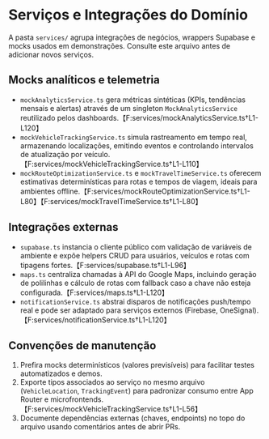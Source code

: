 # Serviços e Integrações do Domínio

A pasta `services/` agrupa integrações de negócios, wrappers Supabase e mocks usados em demonstrações. Consulte este arquivo antes de adicionar novos serviços.

## Mocks analíticos e telemetria
- `mockAnalyticsService.ts` gera métricas sintéticas (KPIs, tendências mensais e alertas) através de um singleton `MockAnalyticsService` reutilizado pelos dashboards.【F:services/mockAnalyticsService.ts†L1-L120】
- `mockVehicleTrackingService.ts` simula rastreamento em tempo real, armazenando localizações, emitindo eventos e controlando intervalos de atualização por veículo.【F:services/mockVehicleTrackingService.ts†L1-L110】
- `mockRouteOptimizationService.ts` e `mockTravelTimeService.ts` oferecem estimativas determinísticas para rotas e tempos de viagem, ideais para ambientes offline.【F:services/mockRouteOptimizationService.ts†L1-L80】【F:services/mockTravelTimeService.ts†L1-L80】

## Integrações externas
- `supabase.ts` instancia o cliente público com validação de variáveis de ambiente e expõe helpers CRUD para usuários, veículos e rotas com tipagens fortes.【F:services/supabase.ts†L1-L96】
- `maps.ts` centraliza chamadas à API do Google Maps, incluindo geração de polilinhas e cálculo de rotas com fallback caso a chave não esteja configurada.【F:services/maps.ts†L1-L120】
- `notificationService.ts` abstrai disparos de notificações push/tempo real e pode ser adaptado para serviços externos (Firebase, OneSignal).【F:services/notificationService.ts†L1-L120】

## Convenções de manutenção
1. Prefira mocks determinísticos (valores previsíveis) para facilitar testes automatizados e demos.
2. Exporte tipos associados ao serviço no mesmo arquivo (`VehicleLocation`, `TrackingEvent`) para padronizar consumo entre App Router e microfrontends.【F:services/mockVehicleTrackingService.ts†L1-L56】
3. Documente dependências externas (chaves, endpoints) no topo do arquivo usando comentários antes de abrir PRs.

